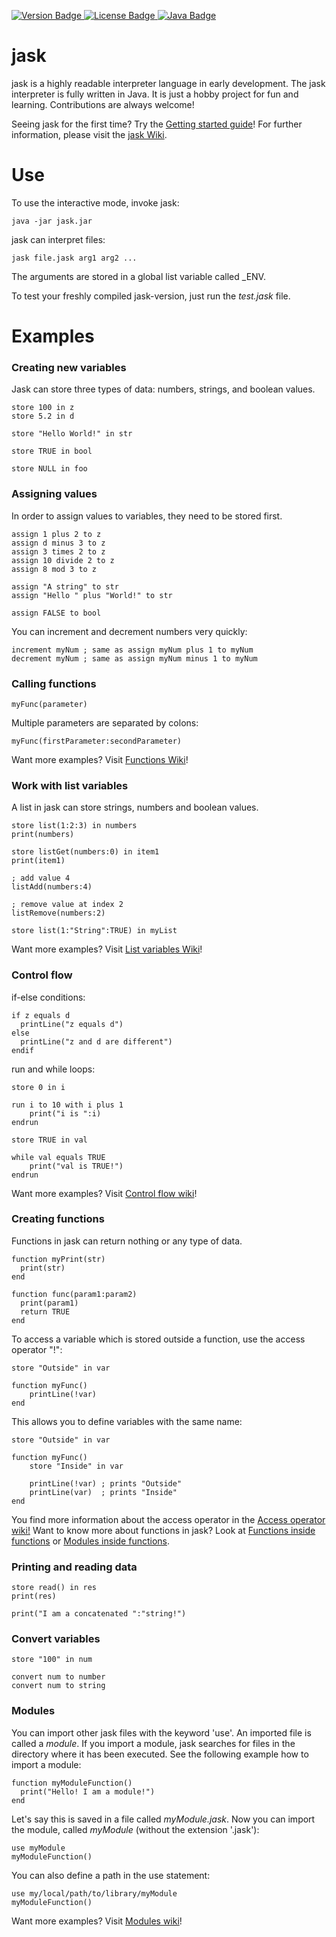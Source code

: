 <p>
    <a href="https://github.com/jpaffrath/jask/releases">
        <img src="https://img.shields.io/badge/version-0.0.1-orange.svg"
             alt="Version Badge">
    </a>
    <a href="https://github.com/jpaffrath/jask/blob/master/LICENSE">
        <img src="https://img.shields.io/badge/license-GPL--3.0-blue.svg"
             alt="License Badge">
    </a>
    <a href="https://java.com/">
        <img src="https://img.shields.io/badge/required java version-1.7-green.svg"
             alt="Java Badge">
    </a>
</p>

# jask
jask is a highly readable interpreter language in early development.
The jask interpreter is fully written in Java.
It is just a hobby project for fun and learning.
Contributions are always welcome!

Seeing jask for the first time? Try the [Getting started guide](https://github.com/jpaffrath/jask/wiki/Getting-started)!
For further information, please visit the [jask Wiki](https://github.com/jpaffrath/jask/wiki).

# Use
To use the interactive mode, invoke jask:
```Assembly
java -jar jask.jar
```
jask can interpret files:
```Assembly
jask file.jask arg1 arg2 ...
```
The arguments are stored in a global list variable called _ENV.  

To test your freshly compiled jask-version, just run the _test.jask_ file.

# Examples

### Creating new variables
Jask can store three types of data: numbers, strings, and boolean values.
```Assembly
store 100 in z
store 5.2 in d

store "Hello World!" in str

store TRUE in bool

store NULL in foo
```

### Assigning values
In order to assign values to variables, they need to be stored first.
```Assembly
assign 1 plus 2 to z
assign d minus 3 to z
assign 3 times 2 to z
assign 10 divide 2 to z
assign 8 mod 3 to z

assign "A string" to str
assign "Hello " plus "World!" to str

assign FALSE to bool
```
You can increment and decrement numbers very quickly:
```Assembly
increment myNum ; same as assign myNum plus 1 to myNum
decrement myNum ; same as assign myNum minus 1 to myNum
```

### Calling functions
```Assembly
myFunc(parameter)
```
Multiple parameters are separated by colons:
```Assembly
myFunc(firstParameter:secondParameter)
```
Want more examples? Visit [Functions Wiki](https://github.com/jpaffrath/jask/wiki/Functions)!

### Work with list variables
A list in jask can store strings, numbers and boolean values.
```Assembly
store list(1:2:3) in numbers
print(numbers)

store listGet(numbers:0) in item1
print(item1)

; add value 4
listAdd(numbers:4)

; remove value at index 2
listRemove(numbers:2)

store list(1:"String":TRUE) in myList
```
Want more examples? Visit [List variables Wiki](https://github.com/jpaffrath/jask/wiki/List-variables-in-jask)!

### Control flow
if-else conditions:
```Assembly
if z equals d
  printLine("z equals d")
else
  printLine("z and d are different")
endif
```
run and while loops:
```Assembly
store 0 in i

run i to 10 with i plus 1
    print("i is ":i)
endrun

store TRUE in val

while val equals TRUE
    print("val is TRUE!")
endrun
```
Want more examples? Visit [Control flow wiki](https://github.com/jpaffrath/jask/wiki/Control-flow)!

### Creating functions
Functions in jask can return nothing or any type of data.
```Assembly
function myPrint(str)
  print(str)
end

function func(param1:param2)
  print(param1)
  return TRUE
end
```
To access a variable which is stored outside a function, use the access operator "!":
```Assembly
store "Outside" in var

function myFunc()
    printLine(!var)
end
```
This allows you to define variables with the same name:
```Assembly
store "Outside" in var

function myFunc()
    store "Inside" in var

    printLine(!var) ; prints "Outside"
    printLine(var)  ; prints "Inside"
end
```
You find more information about the access operator in the [Access operator wiki!](https://github.com/jpaffrath/jask/wiki/The-access-operator)
Want to know more about functions in jask? Look at [Functions inside functions](https://github.com/jpaffrath/jask/wiki/Functions-inside-functions!) or [Modules inside functions](https://github.com/jpaffrath/jask/wiki/Modules-inside-functions!).

### Printing and reading data
```Assembly
store read() in res
print(res)

print("I am a concatenated ":"string!")
```

### Convert variables
```Assembly
store "100" in num

convert num to number
convert num to string
```

### Modules
You can import other jask files with the keyword 'use'.
An imported file is called a _module_.
If you import a module, jask searches for files in the directory where it has been executed.
See the following example how to import a module:
```Assembly
function myModuleFunction()
  print("Hello! I am a module!")
end
```
Let's say this is saved in a file called _myModule.jask_.
Now you can import the module, called _myModule_ (without the extension '.jask'):
```Assembly
use myModule
myModuleFunction()
```
You can also define a path in the use statement:
```Assembly
use my/local/path/to/library/myModule
myModuleFunction()
```
Want more examples? Visit [Modules wiki](https://github.com/jpaffrath/jask/wiki/Modules)!
